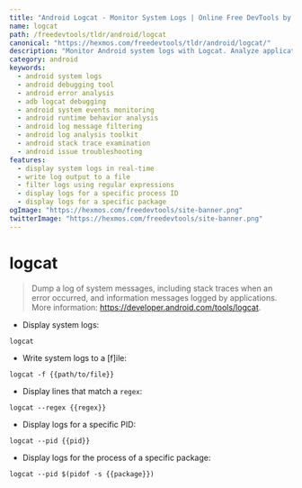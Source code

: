 ```yaml
---
title: "Android Logcat - Monitor System Logs | Online Free DevTools by Hexmos"
name: logcat
path: /freedevtools/tldr/android/logcat
canonical: "https://hexmos.com/freedevtools/tldr/android/logcat/"
description: "Monitor Android system logs with Logcat. Analyze application errors and system events in real-time for faster debugging. Free online tool, no registration required."
category: android
keywords:
  - android system logs
  - android debugging tool
  - android error analysis
  - adb logcat debugging
  - android system events monitoring
  - android runtime behavior analysis
  - android log message filtering
  - android log analysis toolkit
  - android stack trace examination
  - android issue troubleshooting
features:
  - display system logs in real-time
  - write log output to a file
  - filter logs using regular expressions
  - display logs for a specific process ID
  - display logs for a specific package
ogImage: "https://hexmos.com/freedevtools/site-banner.png"
twitterImage: "https://hexmos.com/freedevtools/site-banner.png"
---
```


# logcat

> Dump a log of system messages, including stack traces when an error occurred, and information messages logged by applications.
> More information: <https://developer.android.com/tools/logcat>.

- Display system logs:

`logcat`

- Write system logs to a [f]ile:

`logcat -f {{path/to/file}}`

- Display lines that match a `regex`:

`logcat --regex {{regex}}`

- Display logs for a specific PID:

`logcat --pid {{pid}}`

- Display logs for the process of a specific package:

`logcat --pid $(pidof -s {{package}})`
